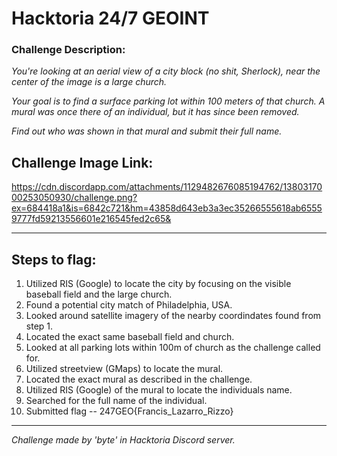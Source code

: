 # Hacktoria 24/7 GEOINT

### Challenge Description:
*You're looking at an aerial view of a city block (no shit, Sherlock), near the center of the image is a large church.*

*Your goal is to find a surface parking lot within 100 meters of that church. A mural was once there of an individual, but it has since been removed.*

*Find out who was shown in that mural and submit their full name.*

## Challenge Image Link:
https://cdn.discordapp.com/attachments/1129482676085194762/1380317000253050930/challenge.png?ex=684418a1&is=6842c721&hm=43858d643eb3a3ec35266555618ab65559777fd59213556601e216545fed2c65&

------------------------------------------------------------------------
## Steps to flag:
1. Utilized RIS (Google) to locate the city by focusing on the visible baseball field and the large church.
2. Found a potential city match of Philadelphia, USA.
3. Looked around satellite imagery of the nearby coordindates found from step 1.
4. Located the exact same baseball field and church.
5. Looked at all parking lots within 100m of church as the challenge called for.
6. Utilized streetview (GMaps) to locate the mural.
7. Located the exact mural as described in the challenge.
8. Utilized RIS (Google) of the mural to locate the individuals name.
9. Searched for the full name of the individual.
10. Submitted flag -- 247GEO{Francis_Lazarro_Rizzo}
------------------------------------------------------------------------
*Challenge made by 'byte' in Hacktoria Discord server.*

